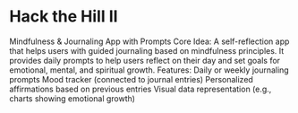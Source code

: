 # Hack the Hill II
Mindfulness & Journaling App with Prompts
Core Idea: A self-reflection app that helps users with guided journaling based on mindfulness principles. It provides daily prompts to help users reflect on their day and set goals for emotional, mental, and spiritual growth.
Features: Daily or weekly journaling prompts
Mood tracker (connected to journal entries)
Personalized affirmations based on previous entries
Visual data representation (e.g., charts showing emotional growth)
